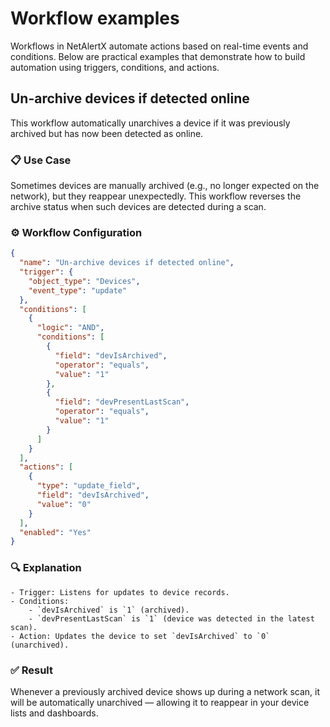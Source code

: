 # Workflow examples

Workflows in NetAlertX automate actions based on real-time events and conditions. Below are practical examples that demonstrate how to build automation using triggers, conditions, and actions.

## Un-archive devices if detected online

This workflow automatically unarchives a device if it was previously archived but has now been detected as online.

### 📋 Use Case

Sometimes devices are manually archived (e.g., no longer expected on the network), but they reappear unexpectedly. This workflow reverses the archive status when such devices are detected during a scan.

### ⚙️ Workflow Configuration

```json
{
  "name": "Un-archive devices if detected online",
  "trigger": {
    "object_type": "Devices",
    "event_type": "update"
  },
  "conditions": [
    {
      "logic": "AND",
      "conditions": [
        {
          "field": "devIsArchived",
          "operator": "equals",
          "value": "1"
        },
        {
          "field": "devPresentLastScan",
          "operator": "equals",
          "value": "1"
        }
      ]
    }
  ],
  "actions": [
    {
      "type": "update_field",
      "field": "devIsArchived",
      "value": "0"
    }
  ],
  "enabled": "Yes"
}
```

### 🔍 Explanation

    - Trigger: Listens for updates to device records.
    - Conditions:
        - `devIsArchived` is `1` (archived).
        - `devPresentLastScan` is `1` (device was detected in the latest scan).
    - Action: Updates the device to set `devIsArchived` to `0` (unarchived).

### ✅ Result

Whenever a previously archived device shows up during a network scan, it will be automatically unarchived — allowing it to reappear in your device lists and dashboards.